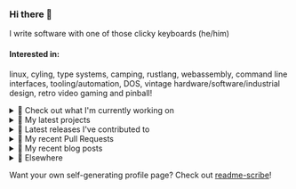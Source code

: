 ### Hi there 👋

I write software with one of those clicky keyboards (he/him)

#### Interested in:
linux, cyling, type systems, camping, rustlang, webassembly, command line interfaces, tooling/automation, DOS, vintage hardware/software/industrial design, retro video gaming and pinball!
<details><summary>👀 Check out what I'm currently working on</summary><br />

- [MetaMask/action-npm-publish](https://github.com/MetaMask/action-npm-publish) - GitHub Action to publish to NPM (3 months ago)
- [MetaMask/core](https://github.com/MetaMask/core) - This monorepo is a collection of packages used across multiple MetaMask clients (1 year ago)
</details>

<details><summary>🌱 My latest projects</summary><br />

- [rickycodes/misterfpga_font_randomizer](https://github.com/rickycodes/misterfpga_font_randomizer) - randomise the font setting for MiSTer FPGA
- [rickycodes/win98config](https://github.com/rickycodes/win98config) - Example multi-boot setup for window98
- [rickycodes/kitties](https://github.com/rickycodes/kitties) - micro site to browse CryptoKitties
- [rickycodes/pve-no-subscription](https://github.com/rickycodes/pve-no-subscription) - Proxmox VE No-Subscription Removal
- [rickycodes/ftse-rs](https://github.com/rickycodes/ftse-rs) - scrape and filter hl.co.uk market summaries
</details>

<details><summary>🔭 Latest releases I've contributed to</summary><br />

- [MetaMask/core](https://github.com/MetaMask/core) ([v400.0.0](https://github.com/MetaMask/core/releases/tag/v400.0.0), today) - This monorepo is a collection of packages used across multiple MetaMask clients
- [MetaMask/action-npm-publish](https://github.com/MetaMask/action-npm-publish) ([v5.2.0](https://github.com/MetaMask/action-npm-publish/releases/tag/v5.2.0), 10 months ago) - GitHub Action to publish to NPM
</details>

<details><summary>🔨 My recent Pull Requests</summary><br />

- [Fix backwards diff](https://github.com/MetaMask/action-npm-publish/pull/98) on [MetaMask/action-npm-publish](https://github.com/MetaMask/action-npm-publish) (3 months ago)
- [Disable debug output in non-debug environments](https://github.com/MetaMask/action-npm-publish/pull/94) on [MetaMask/action-npm-publish](https://github.com/MetaMask/action-npm-publish) (10 months ago)
- [Only show packages in the dry run that need publishing](https://github.com/MetaMask/action-npm-publish/pull/90) on [MetaMask/action-npm-publish](https://github.com/MetaMask/action-npm-publish) (11 months ago)
- [remove default channel](https://github.com/MetaMask/action-npm-publish/pull/73) on [MetaMask/action-npm-publish](https://github.com/MetaMask/action-npm-publish) (1 year ago)
- [Improve Dry Run Output](https://github.com/MetaMask/action-npm-publish/pull/64) on [MetaMask/action-npm-publish](https://github.com/MetaMask/action-npm-publish) (1 year ago)
</details>

<details><summary>📜 My recent blog posts</summary><br />

- [Publishing my Website to the peer-to-peer Web](//ricky.codes/blog/posts/publishing-to-the-peer-to-peer-web/) (6 years ago)
</details>

<details><summary>🔗 Elsewhere</summary><br />

- Web: https://ricky.codes
- Twitter: https://twitter.com/rickycodes
- Blog: https://ricky.codes/blog
</details>

Want your own self-generating profile page? Check out [readme-scribe](https://github.com/muesli/readme-scribe)!

